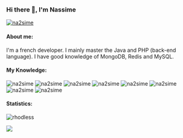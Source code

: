 ### Hi there 👋, I'm Nassime
<p align="left"> <a href="" /> 
  <img src="https://komarev.com/ghpvc/?username=na2sime&style=for-the-badge" alt="na2sime" />
  <a href="https://twitter.com/na2sime_abd" target="_blank" >
</a> 

<h4 align="left">About me:</h4>
I'm a french developer. I mainly master the Java and PHP (back-end language). I have good knowledge of MongoDB, Redis and MySQL.

<h4 align="left">My Knowledge:</h4>
<p align="left"> 
  <img src="https://img.shields.io/badge/java-%23ED8B00.svg?style=for-the-badge&logo=java&logoColor=white" alt="na2sime" />
  <img src="https://img.shields.io/badge/MongoDB-%234ea94b.svg?style=for-the-badge&logo=mongodb&logoColor=white" alt="na2sime" />
  <img src="https://img.shields.io/badge/redis-%23DD0031.svg?style=for-the-badge&logo=redis&logoColor=white" alt="na2sime" />
  <img src="https://img.shields.io/badge/mysql-%2300f.svg?style=for-the-badge&logo=mysql&logoColor=white" alt="na2sime" />
  <img src="https://img.shields.io/badge/javascript-%23323330.svg?style=for-the-badge&logo=javascript&logoColor=%23F7DF1E" alt="na2sime" />
  <img src="https://img.shields.io/badge/html5-%23E34F26.svg?style=for-the-badge&logo=html5&logoColor=white" alt="na2sime" />
  <img src="https://img.shields.io/badge/css3-%231572B6.svg?style=for-the-badge&logo=css3&logoColor=white" alt="na2sime" />
  <img src="https://img.shields.io/badge/git-%23F05033.svg?style=for-the-badge&logo=git&logoColor=white" alt="na2sime" />
</p>
  
<h4 align="left">Statistics:</h4>
<p><img align="" src="https://github-readme-stats.vercel.app/api?username=rhodless&show_icons=true&theme=dark" alt="rhodless" /></p>

</div><img src="https://github.com/punitkmryh/punitkmryh/blob/master/wave.svg" />
